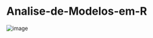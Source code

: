 # Analise-de-Modelos-em-R

![image](https://user-images.githubusercontent.com/68341068/156226377-aa3150aa-6f6b-4757-b365-1798f62f714c.png)
